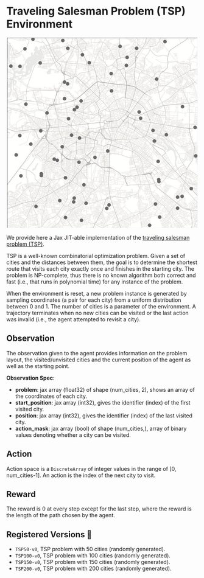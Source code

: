 # Traveling Salesman Problem (TSP) Environment

<p align="center">
        <img src="../env_anim/tsp.gif" width="500"/>
</p>

We provide here a Jax JIT-able implementation of the [traveling salesman
problem (TSP)](https://en.wikipedia.org/wiki/Travelling_salesman_problem).

TSP is a well-known combinatorial optimization problem. Given a set of
cities and the distances between them, the goal is to determine the
shortest route that visits each city exactly once and finishes in the
starting city. The problem is NP-complete, thus there is no known algorithm
both correct and fast (i.e., that runs in polynomial time) for any instance
of the problem.

When the environment is reset, a new problem instance is generated by
sampling coordinates (a pair for each city) from a uniform distribution
between 0 and 1. The number of cities is a parameter of the environment.
A trajectory terminates when no new cities can be visited or the last
action was invalid (i.e., the agent attempted to revisit a city).

## Observation
The observation given to the agent provides information on the problem layout, the visited/unvisited cities and
the current position of the agent as well as the starting point.

**Observation Spec**:

- **problem**: jax array (float32) of shape (num_cities, 2), shows an array of the coordinates of each city.
- **start_position**: jax array (int32), gives the identifier (index) of the first visited city.
- **position**: jax array (int32), gives the identifier (index) of the last visited city.
- **action_mask**: jax array (bool) of shape (num_cities,), array of binary values denoting whether a city can be visited.

## Action
Action space is a `DiscreteArray` of integer values in the range of [0, num_cities-1]. An action is the index of the
next city to visit.


## Reward
The reward is 0 at every step except for the last step, where the reward is
the length of the path chosen by the agent.

## Registered Versions 📖
- `TSP50-v0`, TSP problem with 50 cities (randomly generated).
- `TSP100-v0`, TSP problem with 100 cities (randomly generated).
- `TSP150-v0`, TSP problem with 150 cities (randomly generated).
- `TSP200-v0`, TSP problem with 200 cities (randomly generated).
